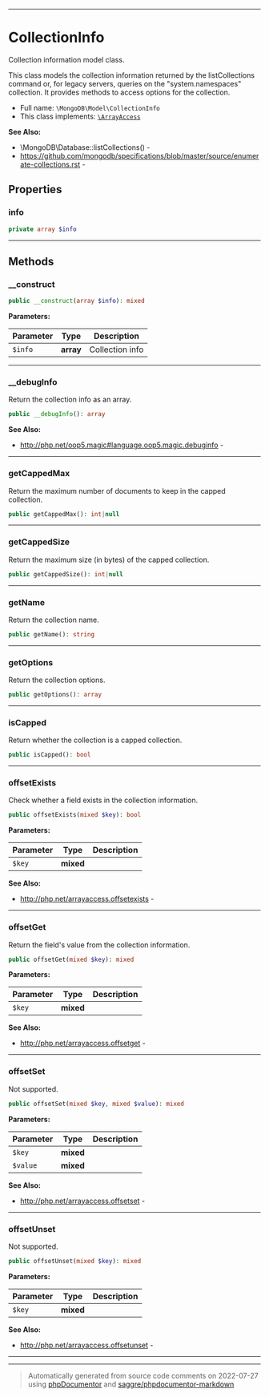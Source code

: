 ***

# CollectionInfo

Collection information model class.

This class models the collection information returned by the listCollections
command or, for legacy servers, queries on the "system.namespaces"
collection. It provides methods to access options for the collection.

* Full name: `\MongoDB\Model\CollectionInfo`
* This class implements:
[`\ArrayAccess`](../../ArrayAccess.md)

**See Also:**

* \MongoDB\Database::listCollections() - 
* https://github.com/mongodb/specifications/blob/master/source/enumerate-collections.rst - 



## Properties


### info



```php
private array $info
```






***

## Methods


### __construct



```php
public __construct(array $info): mixed
```








**Parameters:**

| Parameter | Type | Description |
|-----------|------|-------------|
| `$info` | **array** | Collection info |




***

### __debugInfo

Return the collection info as an array.

```php
public __debugInfo(): array
```










**See Also:**

* http://php.net/oop5.magic#language.oop5.magic.debuginfo - 

***

### getCappedMax

Return the maximum number of documents to keep in the capped collection.

```php
public getCappedMax(): int|null
```











***

### getCappedSize

Return the maximum size (in bytes) of the capped collection.

```php
public getCappedSize(): int|null
```











***

### getName

Return the collection name.

```php
public getName(): string
```











***

### getOptions

Return the collection options.

```php
public getOptions(): array
```











***

### isCapped

Return whether the collection is a capped collection.

```php
public isCapped(): bool
```











***

### offsetExists

Check whether a field exists in the collection information.

```php
public offsetExists(mixed $key): bool
```








**Parameters:**

| Parameter | Type | Description |
|-----------|------|-------------|
| `$key` | **mixed** |  |



**See Also:**

* http://php.net/arrayaccess.offsetexists - 

***

### offsetGet

Return the field's value from the collection information.

```php
public offsetGet(mixed $key): mixed
```








**Parameters:**

| Parameter | Type | Description |
|-----------|------|-------------|
| `$key` | **mixed** |  |



**See Also:**

* http://php.net/arrayaccess.offsetget - 

***

### offsetSet

Not supported.

```php
public offsetSet(mixed $key, mixed $value): mixed
```








**Parameters:**

| Parameter | Type | Description |
|-----------|------|-------------|
| `$key` | **mixed** |  |
| `$value` | **mixed** |  |



**See Also:**

* http://php.net/arrayaccess.offsetset - 

***

### offsetUnset

Not supported.

```php
public offsetUnset(mixed $key): mixed
```








**Parameters:**

| Parameter | Type | Description |
|-----------|------|-------------|
| `$key` | **mixed** |  |



**See Also:**

* http://php.net/arrayaccess.offsetunset - 

***


***
> Automatically generated from source code comments on 2022-07-27 using [phpDocumentor](http://www.phpdoc.org/) and [saggre/phpdocumentor-markdown](https://github.com/Saggre/phpDocumentor-markdown)
